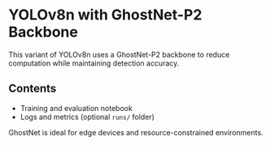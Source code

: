 # YOLOv8n with GhostNet-P2 Backbone

This variant of YOLOv8n uses a GhostNet-P2 backbone to reduce computation while maintaining detection accuracy.

## Contents

- Training and evaluation notebook
- Logs and metrics (optional `runs/` folder)

GhostNet is ideal for edge devices and resource-constrained environments.
